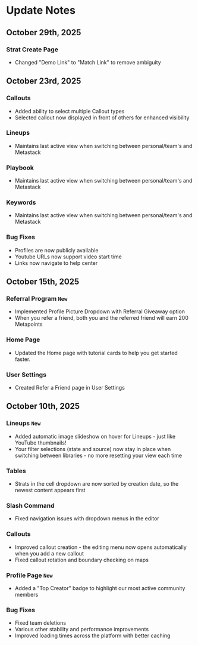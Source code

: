# Update Notes

## October 29th, 2025
### Strat Create Page
* Changed "Demo Link" to "Match Link" to remove ambiguity

## October 23rd, 2025
### Callouts
* Added ability to select multiple Callout types
* Selected callout now displayed in front of others for enhanced visibility

### Lineups
* Maintains last active view when switching between personal/team's and Metastack

### Playbook
* Maintains last active view when switching between personal/team's and Metastack

### Keywords
* Maintains last active view when switching between personal/team's and Metastack

### Bug Fixes
* Profiles are now publicly available
* Youtube URLs now support video start time
* Links now navigate to help center

## October 15th, 2025
### Referral Program `New`
* Implemented Profile Picture Dropdown with Referral Giveaway option
* When you refer a friend, both you and the referred friend will earn 200 Metapoints

### Home Page
* Updated the Home page with tutorial cards to help you get started faster.

### User Settings
* Created Refer a Friend page in User Settings

## October 10th, 2025
### Lineups `New`
* Added automatic image slideshow on hover for Lineups - just like YouTube thumbnails!
* Your filter selections (state and source) now stay in place when switching between libraries - no more resetting your view each time

### Tables
* Strats in the cell dropdown are now sorted by creation date, so the newest content appears first

### Slash Command
* Fixed navigation issues with dropdown menus in the editor

### Callouts
* Improved callout creation - the editing menu now opens automatically when you add a new callout
* Fixed callout rotation and boundary checking on maps

### Profile Page `New`
* Added a "Top Creator" badge to highlight our most active community members

### Bug Fixes
* Fixed team deletions
* Various other stability and performance improvements
* Improved loading times across the platform with better caching
